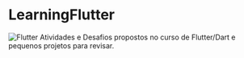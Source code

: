 # LearningFlutter
![Flutter](https://img.shields.io/badge/Flutter-%2302569B.svg?style=for-the-badge&logo=Flutter&logoColor=white)
Atividades e Desafios propostos no curso de Flutter/Dart e pequenos projetos para revisar.
